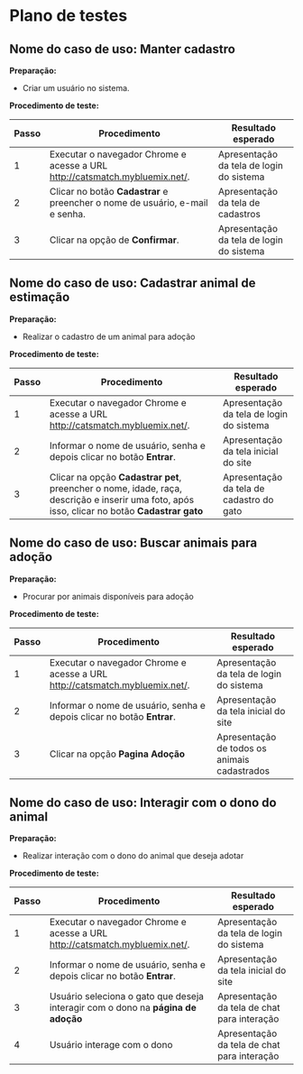 # Plano de testes

## Nome do caso de uso: Manter cadastro

**Preparação:**

* Criar um usuário no sistema.

**Procedimento de teste:**

| Passo | Procedimento | Resultado esperado |
| --- | --- | --- |
| 1 | Executar o navegador Chrome e acesse a URL http://catsmatch.mybluemix.net/. | Apresentação da tela de login do sistema |
| 2 | Clicar no botão **Cadastrar** e preencher o nome de usuário, e-mail e senha. | Apresentação da tela de cadastros |
| 3 | Clicar na opção de **Confirmar**. | Apresentação da tela de login do sistema |



## Nome do caso de uso: Cadastrar animal de estimação

**Preparação:**

* Realizar o cadastro de um animal para adoção

**Procedimento de teste:**

| Passo | Procedimento | Resultado esperado |
| --- | --- | --- |
| 1 | Executar o navegador Chrome e acesse a URL http://catsmatch.mybluemix.net/. | Apresentação da tela de login do sistema |
| 2 | Informar o nome de usuário, senha e depois clicar no botão **Entrar**. | Apresentação da tela inicial do site |
| 3 | Clicar na opção **Cadastrar pet**, preencher o nome, idade, raça, descrição e inserir uma foto, após isso, clicar no botão **Cadastrar gato** | Apresentação da tela de cadastro do gato |



## Nome do caso de uso: Buscar animais para adoção

**Preparação:**

* Procurar por animais disponíveis para adoção

**Procedimento de teste:**

| Passo | Procedimento | Resultado esperado |
| --- | --- | --- |
| 1 | Executar o navegador Chrome e acesse a URL http://catsmatch.mybluemix.net/. | Apresentação da tela de login do sistema |
| 2 | Informar o nome de usuário, senha e depois clicar no botão **Entrar**. | Apresentação da tela inicial do site |
| 3 | Clicar na opção **Pagina Adoção** | Apresentação de todos os animais cadastrados |



## Nome do caso de uso: Interagir com o dono do animal

**Preparação:**

* Realizar interação com o dono do animal que deseja adotar

**Procedimento de teste:**

| Passo | Procedimento | Resultado esperado |
| --- | --- | --- |
| 1 | Executar o navegador Chrome e acesse a URL http://catsmatch.mybluemix.net/. | Apresentação da tela de login do sistema |
| 2 | Informar o nome de usuário, senha e depois clicar no botão **Entrar**. | Apresentação da tela inicial do site |
| 3 | Usuário seleciona o gato que deseja interagir com o dono na **página de adoção** | Apresentação da tela de chat para interação |
| 4 | Usuário interage com o dono | Apresentação da tela de chat para interação |

